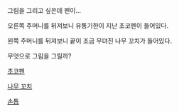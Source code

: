 그림을 그리고 싶은데 펜이...

오른쪽 주머니를 뒤져보니 유통기한이 지난 초코펜이 들어있다.

왼쪽 주머니를 뒤져보니 끝이 조금 무뎌진 나무 꼬치가 들어있다.

무엇으로 그림을 그릴까?

[초코펜](choco/chocopen.md)

[나무 꼬치](woodstick/woodstick.md)

[손톱](nail/nail.md)
